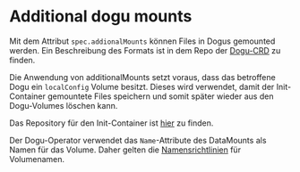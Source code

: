 # Additional dogu mounts

Mit dem Attribut `spec.addionalMounts` können Files in Dogus gemounted werden.
Ein Beschreibung des Formats ist in dem Repo der 
[Dogu-CRD](https://github.com/cloudogu/k8s-dogu-lib/docs/operations/dogu_format_de.md##AdditionalMounts) zu finden.

Die Anwendung von additionalMounts setzt voraus, dass das betroffene Dogu ein `localConfig` Volume besitzt.
Dieses wird verwendet, damit der Init-Container gemountete Files speichern und somit später wieder aus den Dogu-Volumes
löschen kann.

Das Repository für den Init-Container ist [hier](https://github.com/cloudogu/dogu-data-seeder) zu finden.

Der Dogu-Operator verwendet das `Name`-Attribute des DataMounts als Namen für das Volume.
Daher gelten die [Namensrichtlinien](https://kubernetes.io/docs/concepts/overview/working-with-objects/names/#rfc-1035-label-names) für Volumenamen.

